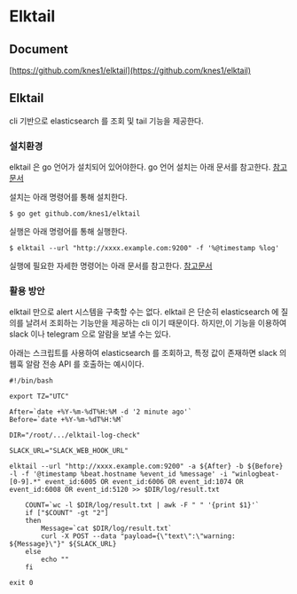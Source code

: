 # Elktail

## Document
[https://github.com/knes1/elktail](https://github.com/knes1/elktail)

## Elktail
cli 기반으로 elasticsearch 를 조회 및 tail 기능을 제공한다.

### 설치환경
elktail 은 go 언어가 설치되어 있어야한다. go 언어 설치는 아래 문서를 참고한다.
[참고문서](https://golang.org/doc/install#install)

설치는 아래 명령어를 통해 설치한다.
```
$ go get github.com/knes1/elktail
```

실행은 아래 명령어를 통해 실행한다.
```
$ elktail --url "http://xxxx.example.com:9200" -f '%@timestamp %log'
```

실행에 필요한 자세한 명령어는 아래 문서를 참고한다.
[참고문서](https://github.com/knes1/elktail#other-options)

### 활용 방안
elktail 만으로 alert 시스템을 구축할 수는 없다. elktail 은 단순히 elasticsearch 에 질의를 날려서 조회하는 기능만을 제공하는 cli 이기 때문이다.
하지만,이 기능을 이용하여 slack 이나 telegram 으로 알람을 보낼 수는 있다.

아래는 스크립트를 사용하여 elasticsearch 를 조회하고, 특정 값이 존재하면 slack 의 웹훅 알람 전송 API 를 호출하는 예시이다.
```
#!/bin/bash

export TZ="UTC"

After=`date +%Y-%m-%dT%H:%M -d '2 minute ago'`
Before=`date +%Y-%m-%dT%H:%M`

DIR="/root/.../elktail-log-check"

SLACK_URL="SLACK_WEB_HOOK_URL"

elktail --url "http://xxxx.example.com:9200" -a ${After} -b ${Before} -l -f '@timestamp %beat.hostname %event_id %message' -i "winlogbeat-[0-9].*" event_id:6005 OR event_id:6006 OR event_id:1074 OR event_id:6008 OR event_id:5120 >> $DIR/log/result.txt
     
    COUNT=`wc -l $DIR/log/result.txt | awk -F " " '{print $1}'`
    if ["$COUNT" -gt "2"]
    then
        Message=`cat $DIR/log/result.txt`
        curl -X POST --data "payload={\"text\":\"warning: ${Message}\"}" ${SLACK_URL}
    else
        echo ""
    fi

exit 0
```